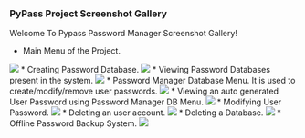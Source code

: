### PyPass Project Screenshot Gallery

Welcome To Pypass Password Manager Screenshot Gallery!

* Main Menu of the Project.
<img src="https://github.com/Anish-M-code/PyPass/blob/master/screenshots/1.cleaned.png">
* Creating Password Database.
<img src="https://github.com/Anish-M-code/PyPass/blob/master/screenshots/2.cleaned.png">
* Viewing Password Databases present in the system.
<img src="https://github.com/Anish-M-code/PyPass/blob/master/screenshots/3.cleaned.png">
* Password Manager Database Menu. It is used to create/modify/remove user passwords.
<img src="https://github.com/Anish-M-code/PyPass/blob/master/screenshots/4.cleaned.png">
* Viewing an auto generated User Password using Password Manager DB Menu.
<img src="https://github.com/Anish-M-code/PyPass/blob/master/screenshots/5.cleaned.png">
* Modifying User Password.
<img src="https://github.com/Anish-M-code/PyPass/blob/master/screenshots/6.cleaned.png">
* Deleting an user account.
<img src="https://github.com/Anish-M-code/PyPass/blob/master/screenshots/7.cleaned.png">
* Deleting a Database.
<img src="https://github.com/Anish-M-code/PyPass/blob/master/screenshots/8.cleaned.png">
* Offline Password Backup System.
<img src="https://github.com/Anish-M-code/PyPass/blob/master/screenshots/9.cleaned.png">


